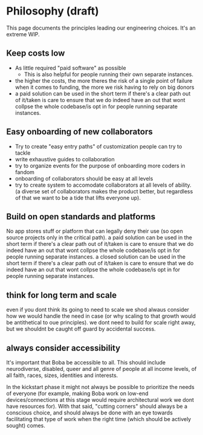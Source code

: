 # Philosophy (draft)

This page documents the principles leading our engineering choices. It's an extreme WIP.

## Keep costs low

- As little required "paid software" as possible
  - This is also helpful for people running their own separate instances.
- the higher the costs, the more theres the risk of a single point of failure when it comes to funding, the more we risk having to rely on big donors
- a paid solution can be used in the short term if there's a clear path out of it/taken is care to ensure that we do indeed have an out that wont collpse the whole codebase/is opt in for people running separate instances.

## Easy onboarding of new collaborators

- Try to create "easy entry paths" of customization people can try to tackle
- write exhaustive guides to collaboration
- try to organize events for the purpose of onboarding more coders in fandom
- onboarding of collaborators should be easy at all levels
- try to create system to accomodate collaborators at all levels of ability. (a diverse set of collaborators makes the product better, but regardless of that we want to be a tide that lifts everyone up).


## Build on open standards and platforms

No app stores stuff or platform that can legally deny their use (so open source projects only in the critical path). a paid solution can be used in the short term if there's a clear path out of it/taken is care to ensure that we do indeed have an out that wont collpse the whole codebase/is opt in for people running separate instances.
a closed solution can be used in the short term if there's a clear path out of it/taken is care to ensure that we do indeed have an out that wont collpse the whole codebase/is opt in for people running separate instances.

## think for long term and scale

even if you dont think its going to need to scale we shod alwaus consider how we would handle the need in case (or why scaling to that growth would be antithetical to oue principles). we dont need to build for scale right away, but we shouldnt be caught off guard by accidental success.

## always consider accessibility

It's important that Boba be accessible to all. This should include neurodiverse, disabled, queer and all genre of people at all income levels, of all faith, races, sizes, identities and interests.

In the kickstart phase it might not always be possible to prioritize the needs of everyone (for example, making Boba work on low-end devices/connections at this stage would require architectural work we dont have resources for). With that said, "cutting corners" should always be a conscious choice, and should always be done with an eye towards facilitating that type of work when the right time (which should be actively sought) comes.